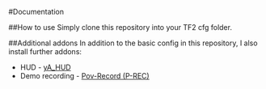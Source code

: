 #Documentation

##How to use
Simply clone this repository into your TF2 cfg folder.

##Additional addons
In addition to the basic config in this repository, I also install further addons:

  - HUD - [yA_HUD][1]
  - Demo recording - [Pov-Record (P-REC)][2]

[1]: https://github.com/whayay/yahud
[2]: https://bitbucket.org/olegko/p-rec/downloads